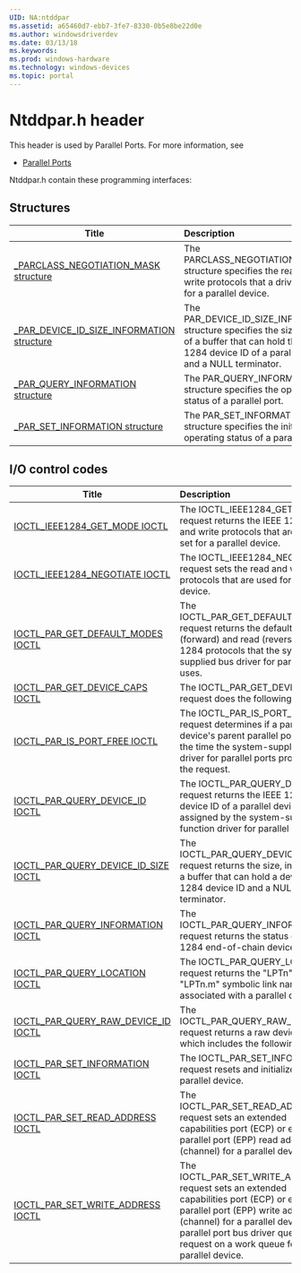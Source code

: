 ```yaml
---
UID: NA:ntddpar
ms.assetid: a65460d7-ebb7-3fe7-8330-0b5e8be22d0e
ms.author: windowsdriverdev
ms.date: 03/13/18
ms.keywords: 
ms.prod: windows-hardware
ms.technology: windows-devices
ms.topic: portal
---
```


# Ntddpar.h header



This header is used by Parallel Ports. For more information, see
- [Parallel Ports](../_parports/index.md)

Ntddpar.h contain these programming interfaces:


## Structures

| Title   | Description   |
| ---- |:---- |
| [_PARCLASS_NEGOTIATION_MASK structure](ns-ntddpar-_parclass_negotiation_mask.md) | The PARCLASS_NEGOTIATION_MASK structure specifies the read and write protocols that a driver selects for a parallel device. |
| [_PAR_DEVICE_ID_SIZE_INFORMATION structure](ns-ntddpar-_par_device_id_size_information.md) | The PAR_DEVICE_ID_SIZE_INFORMATION structure specifies the size, in bytes, of a buffer that can hold the IEEE 1284 device ID of a parallel device and a NULL terminator. |
| [_PAR_QUERY_INFORMATION structure](ns-ntddpar-_par_query_information.md) | The PAR_QUERY_INFORMATION structure specifies the operating status of a parallel port. |
| [_PAR_SET_INFORMATION structure](ns-ntddpar-_par_set_information.md) | The PAR_SET_INFORMATION structure specifies the initial operating status of a parallel port. |

## I/O control codes

| Title   | Description   |
| ---- |:---- |
| [IOCTL_IEEE1284_GET_MODE IOCTL](ni-ntddpar-ioctl_ieee1284_get_mode.md) | The IOCTL_IEEE1284_GET_MODE request returns the IEEE 1284 read and write protocols that are currently set for a parallel device. |
| [IOCTL_IEEE1284_NEGOTIATE IOCTL](ni-ntddpar-ioctl_ieee1284_negotiate.md) | The IOCTL_IEEE1284_NEGOTIATE request sets the read and write protocols that are used for a parallel device. |
| [IOCTL_PAR_GET_DEFAULT_MODES IOCTL](ni-ntddpar-ioctl_par_get_default_modes.md) | The IOCTL_PAR_GET_DEFAULT_MODES request returns the default write (forward) and read (reverse) IEEE 1284 protocols that the system-supplied bus driver for parallel ports uses. |
| [IOCTL_PAR_GET_DEVICE_CAPS IOCTL](ni-ntddpar-ioctl_par_get_device_caps.md) | The IOCTL_PAR_GET_DEVICE_CAPS request does the following |
| [IOCTL_PAR_IS_PORT_FREE IOCTL](ni-ntddpar-ioctl_par_is_port_free.md) | The IOCTL_PAR_IS_PORT_FREE request determines if a parallel device's parent parallel port is free at the time the system-supplied bus driver for parallel ports processes the request. |
| [IOCTL_PAR_QUERY_DEVICE_ID IOCTL](ni-ntddpar-ioctl_par_query_device_id.md) | The IOCTL_PAR_QUERY_DEVICE_ID request returns the IEEE 1284 device ID of a parallel device assigned by the system-supplied function driver for parallel ports. |
| [IOCTL_PAR_QUERY_DEVICE_ID_SIZE IOCTL](ni-ntddpar-ioctl_par_query_device_id_size.md) | The IOCTL_PAR_QUERY_DEVICE_ID_SIZE request returns the size, in bytes, of a buffer that can hold a device's IEEE 1284 device ID and a NULL terminator. |
| [IOCTL_PAR_QUERY_INFORMATION IOCTL](ni-ntddpar-ioctl_par_query_information.md) | The IOCTL_PAR_QUERY_INFORMATION request returns the status of an IEEE 1284 end-of-chain device. |
| [IOCTL_PAR_QUERY_LOCATION IOCTL](ni-ntddpar-ioctl_par_query_location.md) | The IOCTL_PAR_QUERY_LOCATION request returns the &#0034;LPTn&#0034; or &#0034;LPTn.m&#0034; symbolic link name associated with a parallel device. |
| [IOCTL_PAR_QUERY_RAW_DEVICE_ID IOCTL](ni-ntddpar-ioctl_par_query_raw_device_id.md) | The IOCTL_PAR_QUERY_RAW_DEVICE_ID request returns a raw device ID, which includes the following |
| [IOCTL_PAR_SET_INFORMATION IOCTL](ni-ntddpar-ioctl_par_set_information.md) | The IOCTL_PAR_SET_INFORMATION request resets and initializes a parallel device. |
| [IOCTL_PAR_SET_READ_ADDRESS IOCTL](ni-ntddpar-ioctl_par_set_read_address.md) | The IOCTL_PAR_SET_READ_ADDRESS request sets an extended capabilities port (ECP) or enhanced parallel port (EPP) read address (channel) for a parallel device. |
| [IOCTL_PAR_SET_WRITE_ADDRESS IOCTL](ni-ntddpar-ioctl_par_set_write_address.md) | The IOCTL_PAR_SET_WRITE_ADDRESS request sets an extended capabilities port (ECP) or enhanced parallel port (EPP) write address (channel) for a parallel device. The parallel port bus driver queues this request on a work queue for the parallel device. |
